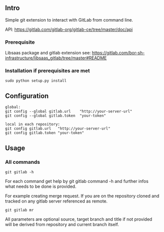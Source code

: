 ## Intro

Simple git extension to interact with GitLab from command line.

API: https://gitlab.com/gitlab-org/gitlab-ce/tree/master/doc/api

### Prerequisite

Libsaas package and gitlab extension see:
https://gitlab.com/bor-sh-infrastructure/libsaas_gitlab/tree/master#README

### Installation if prerequisites are met

~~~
sudo python setup.py install
~~~

## Configuration

~~~
global:
git config --global gitlab.url    "http://your-server-url"
git config --global gitlab.token  "your-token"

local in each repository:
git config gitlab.url   "http://your-server-url"
git config gitlab.token "your-token"
~~~

## Usage

### All commands

~~~
git gitlab -h
~~~

For each command get help by git gitlab command -h
and further infos what needs to be done is provided.

For example creating merge request.
If you are on the repository cloned and tracked on any gitlab server
referenced as remote.

~~~
git gitlab mr
~~~

All parameters are optional source, target branch and title 
if not provided will be derived from repository and current 
branch itself.

